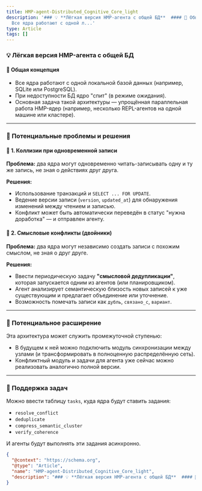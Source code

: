 ```yaml
---
title: HMP-agent-Distributed_Cognitive_Core_light
description: '### 💡 **Лёгкая версия HMP-агента с общей БД**  #### 📘 Общая концепция  *
  Все ядра работают с одной л...'
type: Article
tags: []
---
```


### 💡 **Лёгкая версия HMP-агента с общей БД**

#### 📘 Общая концепция

* Все ядра работают с одной локальной базой данных (например, SQLite или PostgreSQL).
* При недоступности БД ядро "спит" (в режиме ожидания).
* Основная задача такой архитектуры — упрощённая параллельная работа HMP-ядер (например, несколько REPL-агентов на одной машине или кластере).

---

### 📍 Потенциальные проблемы и решения

#### 🔁 1. Коллизии при одновременной записи

**Проблема:** два ядра могут одновременно читать-записывать одну и ту же запись, не зная о действиях друг друга.

**Решения:**

* Использование транзакций и `SELECT ... FOR UPDATE`.
* Ведение версии записи (`version`, `updated_at`) для обнаружения изменений между чтением и записью.
* Конфликт может быть автоматически переведён в статус "нужна доработка" — и отправлен агенту.

#### 🧠 2. Смысловые конфликты (двойники)

**Проблема:** два ядра могут независимо создать записи с похожим смыслом, не зная о друг друге.

**Решения:**

* Ввести периодическую задачу **"смысловой дедупликации"**, которая запускается одним из агентов (или планировщиком).
* Агент анализирует семантическую близость новых записей к уже существующим и предлагает объединение или уточнение.
* Возможность помечать записи как `дубль`, `связано_с`, `вариант`.

---

### 🔗 Потенциальное расширение

Эта архитектура может служить промежуточной ступенью:

* В будущем к ней можно подключить модуль синхронизации между узлами (и трансформировать в полноценную распределённую сеть).
* Конфликтный модуль и задачи для агента уже сейчас можно реализовать аналогично полной версии.

---

### 💬 Поддержка задач

Можно ввести таблицу `tasks`, куда ядра будут ставить задания:

* `resolve_conflict`
* `deduplicate`
* `compress_semantic_cluster`
* `verify_coherence`

И агенты будут выполнять эти задания асинхронно.


```json
{
  "@context": "https://schema.org",
  "@type": "Article",
  "name": "HMP-agent-Distributed_Cognitive_Core_light",
  "description": "### 💡 **Лёгкая версия HMP-агента с общей БД**  #### 📘 Общая концепция  * Все ядра работают с одной л..."
}
```
